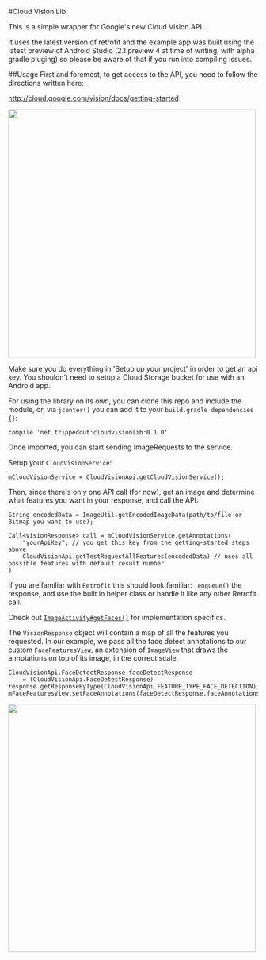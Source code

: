 #Cloud Vision Lib

This is a simple wrapper for Google's new Cloud Vision API. 

It uses the latest version of retrofit and the example app was built using the latest
preview of Android Studio (2.1 preview 4 at time of writing, with alpha gradle pluging) so please
be aware of that if you run into compiling issues.

##Usage 
First and foremost, to get access to the API, you need to follow the directions written here:

http://cloud.google.com/vision/docs/getting-started

<img src="https://raw.githubusercontent.com/trippedout/GoogleCloudVisionDemo/master/assets/setup.png" width="500"  />

Make sure you do everything in 'Setup up your project' in order to get an api key. You shouldn't need
to setup a Cloud Storage bucket for use with an Android app.

For using the library on its own, you can clone this repo and include the module, or, via `jcenter()`
you can add it to your `build.gradle dependencies {}`:

    compile 'net.trippedout:cloudvisionlib:0.1.0'
    
Once imported, you can start sending ImageRequests to the service.

Setup your `CloudVisionService`:

    mCloudVisionService = CloudVisionApi.getCloudVisionService();
    
Then, since there's only one API call (for now), get an image and determine what features you want
in your response, and call the API:

    String encodedData = ImageUtil.getEncodedImageData(path/to/file or Bitmap you want to use);
    
    Call<VisionResponse> call = mCloudVisionService.getAnnotations(
        "yourApiKey", // you get this key from the getting-started steps above        
        CloudVisionApi.getTestRequestAllFeatures(encodedData) // uses all possible features with default result number
    )

If you are familiar with `Retrofit` this should look familiar: `.enqueue()` the response, and use the built in
helper class or handle it like any other Retrofit call.
  
Check out [`ImageActivity#getFaces()`](https://github.com/trippedout/GoogleCloudVisionDemo/blob/master/app/src/main/java/net/trippedout/cloudvisiondemo/ImageActivity.java#L52)
for implementation specifics.

The `VisionResponse` object will contain a map of all the features you requested. In our example, we pass
all the face detect annotations to our custom `FaceFeaturesView`, an extension of `ImageView` that 
draws the annotations on top of its image, in the correct scale.

    CloudVisionApi.FaceDetectResponse faceDetectResponse 
        = (CloudVisionApi.FaceDetectResponse) response.getResponseByType(CloudVisionApi.FEATURE_TYPE_FACE_DETECTION);
    mFaceFeaturesView.setFaceAnnotations(faceDetectResponse.faceAnnotations);

<img src="https://raw.githubusercontent.com/trippedout/GoogleCloudVisionDemo/master/assets/demo.jpg" width="500"  />
